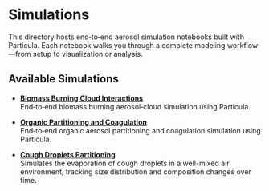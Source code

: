 # Simulations

This directory hosts end‑to‑end aerosol simulation notebooks built with Particula. Each notebook walks you through a complete modeling workflow—from setup to visualization or analysis.

## Available Simulations

- **[Biomass Burning Cloud Interactions](Notebooks/Biomass_Burning_Cloud_Interactions.ipynb)**  
  End‑to‑end biomass burning aerosol‑cloud simulation using Particula.

- **[Organic Partitioning and Coagulation](Simulations/Notebooks/Organic_Partitioning_and_Coagulation.ipynb)**  
  End‑to‑end organic aerosol partitioning and coagulation simulation using Particula.

- **[Cough Droplets Partitioning](Notebooks/Cough_Droplets_Partitioning.ipynb)**  
  Simulates the evaporation of cough droplets in a well-mixed air environment, tracking size distribution and composition changes over time.
